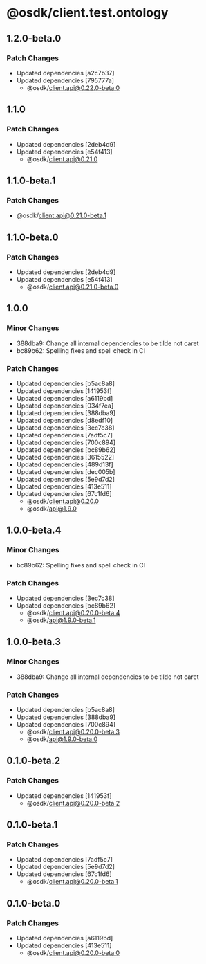 # @osdk/client.test.ontology

## 1.2.0-beta.0

### Patch Changes

- Updated dependencies [a2c7b37]
- Updated dependencies [795777a]
  - @osdk/client.api@0.22.0-beta.0

## 1.1.0

### Patch Changes

- Updated dependencies [2deb4d9]
- Updated dependencies [e54f413]
  - @osdk/client.api@0.21.0

## 1.1.0-beta.1

### Patch Changes

- @osdk/client.api@0.21.0-beta.1

## 1.1.0-beta.0

### Patch Changes

- Updated dependencies [2deb4d9]
- Updated dependencies [e54f413]
  - @osdk/client.api@0.21.0-beta.0

## 1.0.0

### Minor Changes

- 388dba9: Change all internal dependencies to be tilde not caret
- bc89b62: Spelling fixes and spell check in CI

### Patch Changes

- Updated dependencies [b5ac8a8]
- Updated dependencies [141953f]
- Updated dependencies [a6119bd]
- Updated dependencies [034f7ea]
- Updated dependencies [388dba9]
- Updated dependencies [d8edf10]
- Updated dependencies [3ec7c38]
- Updated dependencies [7adf5c7]
- Updated dependencies [700c894]
- Updated dependencies [bc89b62]
- Updated dependencies [3615522]
- Updated dependencies [489d13f]
- Updated dependencies [dec005b]
- Updated dependencies [5e9d7d2]
- Updated dependencies [413e511]
- Updated dependencies [67c1fd6]
  - @osdk/client.api@0.20.0
  - @osdk/api@1.9.0

## 1.0.0-beta.4

### Minor Changes

- bc89b62: Spelling fixes and spell check in CI

### Patch Changes

- Updated dependencies [3ec7c38]
- Updated dependencies [bc89b62]
  - @osdk/client.api@0.20.0-beta.4
  - @osdk/api@1.9.0-beta.1

## 1.0.0-beta.3

### Minor Changes

- 388dba9: Change all internal dependencies to be tilde not caret

### Patch Changes

- Updated dependencies [b5ac8a8]
- Updated dependencies [388dba9]
- Updated dependencies [700c894]
  - @osdk/client.api@0.20.0-beta.3
  - @osdk/api@1.9.0-beta.0

## 0.1.0-beta.2

### Patch Changes

- Updated dependencies [141953f]
  - @osdk/client.api@0.20.0-beta.2

## 0.1.0-beta.1

### Patch Changes

- Updated dependencies [7adf5c7]
- Updated dependencies [5e9d7d2]
- Updated dependencies [67c1fd6]
  - @osdk/client.api@0.20.0-beta.1

## 0.1.0-beta.0

### Patch Changes

- Updated dependencies [a6119bd]
- Updated dependencies [413e511]
  - @osdk/client.api@0.20.0-beta.0

